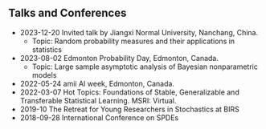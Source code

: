 ## Talks and Conferences

* 2023-12-20 Invited talk by Jiangxi Normal University, Nanchang, China.
    * Topic: Random probability measures and their applications in statistics
* 2023-08-02 Edmonton Probability Day, Edmonton, Canada.
    * Topic: Large sample asymptotic analysis of Bayesian nonparametric models
* 2022-05-24 amii AI week, Edmonton, Canada.
* 2022-03-07 Hot Topics: Foundations of Stable, Generalizable and Transferable Statistical
Learning. MSRI: Virtual.
* 2019-10 The Retreat for Young Researchers in Stochastics at BIRS
* 2018-09-28 International Conference on SPDEs
